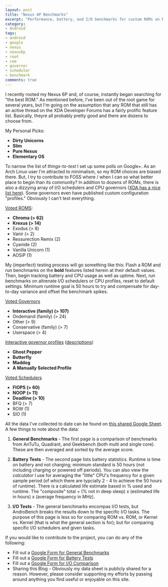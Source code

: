 ```yaml
---
layout: post
title: "Nexus 6P Benchmarks"
excerpt: "Performance, battery, and I/O benchmarks for custom ROMs on Nexus 6P"
category:
- Android
tags:
- android
- google
- nexus
- nexus6p
- root
- rom
- governor
- scheduler
- benchmark
comments: true
---
```


I recently rooted my Nexus 6P and, of course, instantly began searching for "the best ROM."  As mentioned before, I've been 
out of the root game for several years, but I'm going on the assumption that any ROM that still has an active thread on the XDA Developer 
Forums has a fairly prolific feature list.  Basically, theyre all probably pretty good and there are dozens to choose from.

My Personal Picks:

* **Dirty Unicorns**
* **Slim**
* **Pure Nexus**
* **Elementary OS**

To narrow the list of *things-to-test* I set up some polls on Google+.  As an Arch Linux user I'm attracted to minimalism, so my ROM choices are biased there.  But, I try to contribute to FOSS where / when I can so what better place to begin than its community?  In addition to dozens of ROMs, there is also a dizzying array of I/O schedulers and CPU governors ([XDA has a nice list here](http://forum.xda-developers.com/general/general/ref-to-date-guide-cpu-governors-o-t3048957)).  Some governors even have published custom configuration "profiles."  Obviously I can't test everything.

[Voted ROMS](https://plus.google.com/u/0/+AustinHaedicke/posts/XhiBqsZFFvk):

* **Chroma (> 62)**
* **Krexus (> 14)**
* Exodus (> 8)
* Vanir (> 2)
* Ressurection Remix (2)
* Cyanide (2)
* Vanilla Unicorn (1)
* AOSiP (1)

My (imperfect) testing process will go something like this:  Flash a ROM and run benchmarks on the **bold** features listed herein at their default values. Then, begin tracking battery and CPU usage as well as uptime. Next, run benchmarks on altrenate I/O schedulers or CPU profiles, reset to default settings. Minimum runtime goal is 50 hours to try and compensate for day-to-day variance and offset the benchmark spikes.

[Voted Governors](https://plus.google.com/u/0/+AustinHaedicke/posts/7VH9CvAA473)

* **Interactive (family) (> 107)**
* Ondemand (family) (> 24)
* Other (> 9)
* Conservative (family) (> 7)
* Userspace (> 4)

[Interactive governor profiles](https://github.com/Alcolawl/Interactive-Governor-Tweaks/tree/master/angler) ([descriptions](http://forum.xda-developers.com/nexus-5x/general/guide-advanced-interactive-governor-t3269557/post64645746#post64645746))

* **Ghost Pepper**
* **Butterfly**
* **Maddog**
* **A Manually Selected Profile**

[Voted Schedulers](https://plus.google.com/u/0/+AustinHaedicke/posts/UGmJVMmwyen)

* **FIOPS (> 60)**
* **NOOP (> 11)**
* **Deadline (> 10)**
* BFQ (> 7)
* ROW (1)
* SIO (1)

All the data I've collected to date can be found on [this shared Google Sheet](https://docs.google.com/spreadsheets/d/1KmZNyyYLXeVFufpmpVK-hl0sieGGy3hC5bjhIXYLU_A/edit?usp=sharing).  A few things to note about the data:

1) **General Benchmarks** - The first page is a comparison of benchmarks from AnTuTu, Quadrant, and Geekbench (both multi and single core).  These are then averaged and sorted by the average score.

2) **Battery Tests** - The second page lists battery statistics.  Runtime is time on battery and not charging; minimum standard is 50 hours (not including charging or powered off periods).  You can also view the *calculator* I use for averaging the "little" CPU's frequency for a given sample period (of which there are typcially 2 - 4 to achieve the 50 hours of runtime).  There is a calculated life estimate based in % used and runtime.  The "composite" total  = (% not in deep sleep) x (estimated life in hours) x (average frequency in MHz).

3) **I/O Tests** - The general benchmarks encompas I/O tests, but AndroBench breaks the results down to the specific I/O tasks.  The purpose of this page is less so for comparing ROM vs. ROM, or Kernel vs. Kernel (that is what the general section is for); but for comparing specific I/O schedulers and given tasks.

If you would like to contribute to the project, you can do any of the following:

* Fill out a [Google Form for General Benchmarks](http://goo.gl/forms/tPIEtNJ1PvDEvi3z1)
* Fill out a [Google Form for Battery Tests](http://goo.gl/forms/tJeNyxBKto5kS59k1)
* Fill out a [Google Form for I/O Comparison](http://goo.gl/forms/P6HndN4XUxKyyQeV2)
* Sharing this Blog - Obviously my data sheet is publicly shared for a reason.  However, please consider supporting my efforts by passing around anything you find useful or enjoyable on this site.
